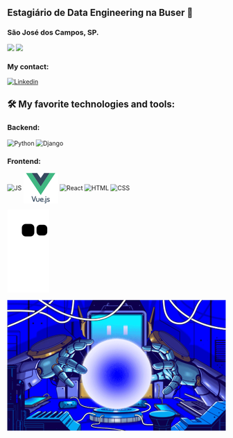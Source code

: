 ## Estagiário de Data Engineering na Buser :bus:
### São José dos Campos, SP.

<div>
 <img height="180em" src="https://github-readme-stats.vercel.app/api?username=gabriels999&show_icons=true&theme=tokyonight"/>
 <img height="180em" src="https://github-readme-stats.vercel.app/api/top-langs/?username=gabriels999&layout=compact&theme=tokyonight"/>
</div>

### My contact:
[![Linkedin](https://img.shields.io/badge/LinkedIn-0077B5?style=for-the-badge&logo=linkedin&logoColor=white)](https://www.linkedin.com/in/gabriel-santos-87aa58227/)

## 🛠️ My favorite technologies and tools:
<div>

### Backend:
<img align="center" alt="Python" height="70" width="80" src="https://cdn.jsdelivr.net/gh/devicons/devicon/icons/python/python-original-wordmark.svg" />
<img align="center" alt="Django" height="70" width="100" src="https://static.djangoproject.com/img/logos/django-logo-negative.svg" />

<br>

### Frontend:
<img align="center" alt="JS" height="70" width="80" src="https://cdn.jsdelivr.net/gh/devicons/devicon/icons/javascript/javascript-original.svg" />
<img align="center" alt="Vue" height="70" width="80" src="https://raw.githubusercontent.com/devicons/devicon/1119b9f84c0290e0f0b38982099a2bd027a48bf1/icons/vuejs/vuejs-original-wordmark.svg" />
<img align="center" alt="React" height="70" width="80" src="https://cdn.jsdelivr.net/gh/devicons/devicon/icons/react/react-original-wordmark.svg" />
<img align="center" alt="HTML" height="70" width="80" src="https://cdn.jsdelivr.net/gh/devicons/devicon/icons/html5/html5-original-wordmark.svg" />
<img align="center" alt="CSS" height="70" width="80" src="https://cdn.jsdelivr.net/gh/devicons/devicon/icons/css3/css3-original-wordmark.svg" />
</div>

![Snake animation](https://github.com/gabriels999/gabriels999/blob/output/github-contribution-grid-snake.svg)

<img src="./ai.gif"/>